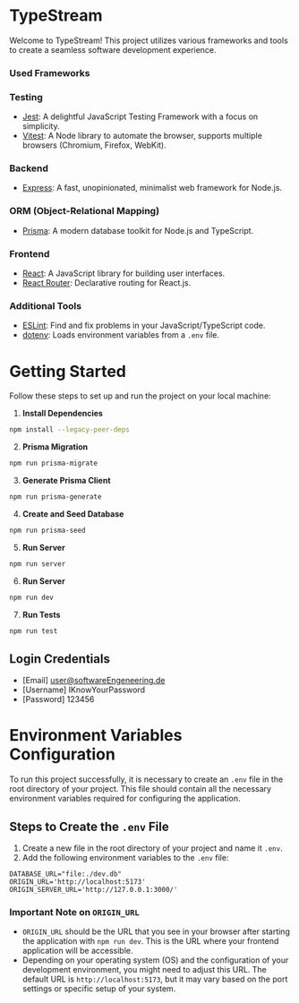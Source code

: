 # TypeStream

Welcome to TypeStream! This project utilizes various frameworks and tools to create a seamless software development experience.

### Used Frameworks

### Testing

- [Jest](https://jestjs.io/): A delightful JavaScript Testing Framework with a focus on simplicity.
- [Vitest](https://vitest.dev/): A Node library to automate the browser, supports multiple browsers (Chromium, Firefox, WebKit).

### Backend

- [Express](https://expressjs.com/): A fast, unopinionated, minimalist web framework for Node.js.

### ORM (Object-Relational Mapping)

- [Prisma](https://www.prisma.io/): A modern database toolkit for Node.js and TypeScript.

### Frontend

- [React](https://reactjs.org/): A JavaScript library for building user interfaces.
- [React Router](https://reactrouter.com/): Declarative routing for React.js.

### Additional Tools

- [ESLint](https://eslint.org/): Find and fix problems in your JavaScript/TypeScript code.
- [dotenv](https://www.npmjs.com/package/dotenv): Loads environment variables from a `.env` file.

# Getting Started

Follow these steps to set up and run the project on your local machine:

1. **Install Dependencies**

```bash
npm install --legacy-peer-deps
```

2. **Prisma Migration**

```bash
npm run prisma-migrate
```

3. **Generate Prisma Client**

```bash
npm run prisma-generate
```

4. **Create and Seed Database**

```bash
npm run prisma-seed
```

5. **Run Server**

```bash
npm run server
```

6. **Run Server**

```bash
npm run dev
```

7. **Run Tests**

```bash
npm run test
```

## Login Credentials

- [Email] <user@softwareEngeneering.de>
- [Username] IKnowYourPassword
- [Password] 123456

# Environment Variables Configuration

To run this project successfully, it is necessary to create an `.env` file in the root directory of your project. This file should contain all the necessary environment variables required for configuring the application.

## Steps to Create the `.env` File

1. Create a new file in the root directory of your project and name it `.env`.
2. Add the following environment variables to the `.env` file:

```env
DATABASE_URL="file:./dev.db"
ORIGIN_URL='http://localhost:5173' 
ORIGIN_SERVER_URL='http://127.0.0.1:3000/'
```

### Important Note on `ORIGIN_URL`

- `ORIGIN_URL` should be the URL that you see in your browser after starting the application with `npm run dev`. This is the URL where your frontend application will be accessible.
- Depending on your operating system (OS) and the configuration of your development environment, you might need to adjust this URL. The default URL is `http://localhost:5173`, but it may vary based on the port settings or specific setup of your system.
